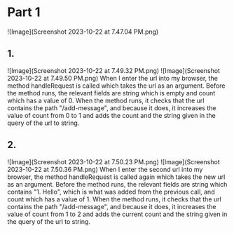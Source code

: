 # Part 1
![Image](Screenshot 2023-10-22 at 7.47.04 PM.png)
## 1. 
![Image](Screenshot 2023-10-22 at 7.49.32 PM.png)
![Image](Screenshot 2023-10-22 at 7.49.50 PM.png)
When I enter the url into my browser, the method handleRequest is called which takes the url as an argument. Before the method runs, the relevant fields are string which is empty and count which has a value of 0. When the method runs, it checks that the url contains the path "/add-message", and because it does, it increases the value of count from 0 to 1 and adds the count and the string given in the query of the url to string.
## 2. 
![Image](Screenshot 2023-10-22 at 7.50.23 PM.png)
![Image](Screenshot 2023-10-22 at 7.50.36 PM.png)
When I enter the second url into my browser, the method handleRequest is called again which takes the new url as an argument. Before the method runs, the relevant fields are string which contains "1. Hello", which is what was added from the previous call, and count which has a value of 1. When the method runs, it checks that the url contains the path "/add-message", and because it does, it increases the value of count from 1 to 2 and adds the current count and the string given in the query of the url to string.
